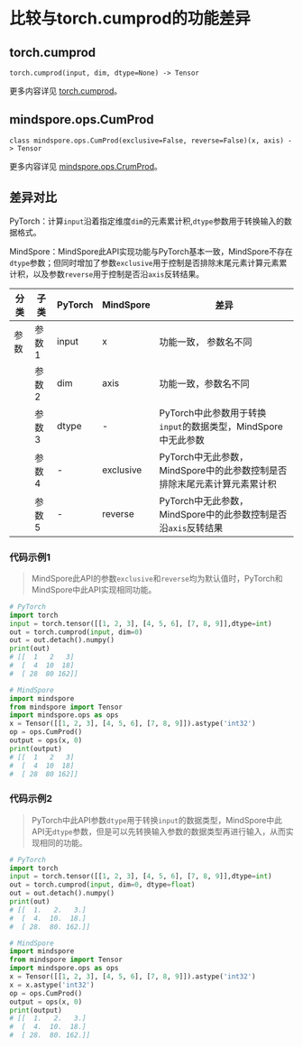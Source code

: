 # 比较与torch.cumprod的功能差异

## torch.cumprod

```text
torch.cumprod(input, dim, dtype=None) -> Tensor
```

更多内容详见 [torch.cumprod](https://pytorch.org/docs/1.8.1/generated/torch.cumprod.html)。

## mindspore.ops.CumProd

```text
class mindspore.ops.CumProd(exclusive=False, reverse=False)(x, axis) -> Tensor
```

更多内容详见 [mindspore.ops.CrumProd](https://mindspore.cn/docs/zh-CN/master/api_python/ops/mindspore.ops.CumProd.html)。

## 差异对比

PyTorch：计算`input`沿着指定维度`dim`的元素累计积,`dtype`参数用于转换输入的数据格式。

MindSpore：MindSpore此API实现功能与PyTorch基本一致，MindSpore不存在`dtype`参数；但同时增加了参数`exclusive`用于控制是否排除末尾元素计算元素累计积，以及参数`reverse`用于控制是否沿`axis`反转结果。

| 分类 | 子类 |PyTorch | MindSpore | 差异 |
| --- | --- | --- | --- |---|
| 参数| 参数1 | input | x |功能一致， 参数名不同 |
| | 参数2 | dim | axis | 功能一致，参数名不同|
| | 参数3 | dtype | - | PyTorch中此参数用于转换`input`的数据类型，MindSpore中无此参数|
| | 参数4 | - | exclusive | PyTorch中无此参数，MindSpore中的此参数控制是否排除末尾元素计算元素累计积|
| | 参数5 | - | reverse | PyTorch中无此参数，MindSpore中的此参数控制是否沿`axis`反转结果|

### 代码示例1

> MindSpore此API的参数`exclusive`和`reverse`均为默认值时，PyTorch和MindSpore中此API实现相同功能。

```python
# PyTorch
import torch
input = torch.tensor([[1, 2, 3], [4, 5, 6], [7, 8, 9]],dtype=int)
out = torch.cumprod(input, dim=0)
out = out.detach().numpy()
print(out)
# [[  1   2   3]
#  [  4  10  18]
#  [ 28  80 162]]

# MindSpore
import mindspore
from mindspore import Tensor
import mindspore.ops as ops
x = Tensor([[1, 2, 3], [4, 5, 6], [7, 8, 9]]).astype('int32')
op = ops.CumProd()
output = ops(x, 0)
print(output)
# [[  1   2   3]
#  [  4  10  18]
#  [ 28  80 162]]
```

### 代码示例2

> PyTorch中此API参数`dtype`用于转换`input`的数据类型，MindSpore中此API无`dtype`参数，但是可以先转换输入参数的数据类型再进行输入，从而实现相同的功能。

```python
# PyTorch
import torch
input = torch.tensor([[1, 2, 3], [4, 5, 6], [7, 8, 9]],dtype=int)
out = torch.cumprod(input, dim=0, dtype=float)
out = out.detach().numpy()
print(out)
# [[  1.   2.   3.]
#  [  4.  10.  18.]
#  [ 28.  80. 162.]]

# MindSpore
import mindspore
from mindspore import Tensor
import mindspore.ops as ops
x = Tensor([[1, 2, 3], [4, 5, 6], [7, 8, 9]]).astype('int32')
x = x.astype('int32')
op = ops.CumProd()
output = ops(x, 0)
print(output)
# [[  1.   2.   3.]
#  [  4.  10.  18.]
#  [ 28.  80. 162.]]
```
